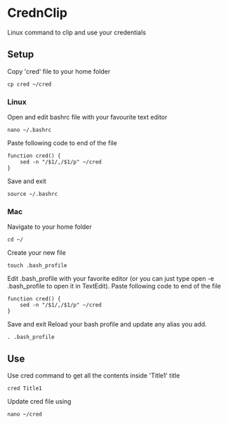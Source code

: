 # CrednClip
Linux command to clip and use your credentials

## Setup

Copy 'cred' file to your home folder
```
cp cred ~/cred
```

### Linux
Open and edit bashrc file with your favourite text editor
```
nano ~/.bashrc
```

Paste following code to end of the file
```
function cred() {
    sed -n "/$1/,/$1/p" ~/cred
}
```
Save and exit

```
source ~/.bashrc
```

### Mac
Navigate to your home folder
```
cd ~/
```
Create your new file
```
touch .bash_profile
```
Edit .bash_profile with your favorite editor (or you can just type open -e .bash_profile to open it in TextEdit).
Paste following code to end of the file
```
function cred() {
    sed -n "/$1/,/$1/p" ~/cred
}
```
Save and exit
Reload your bash profile and update any alias you add.
```
. .bash_profile
```

## Use

Use cred command to get all the contents inside 'Title1' title
```
cred Title1
```
Update cred file using
```
nano ~/cred
```

